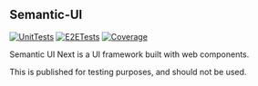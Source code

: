 ## Semantic-UI

[![UnitTests](https://badgen.net/https/wzcozo2uwacu4dfvawkdkmxi640guflx.lambda-url.us-east-1.on.aws)](https://github.com/Semantic-Org/Semantic-Next/actions/workflows/ci.yml)
[![E2ETests](https://badgen.net/https/ien5pqfy4lsyqy5a2vegyvevpa0petpj.lambda-url.us-east-1.on.aws)](https://github.com/Semantic-Org/Semantic-Next/actions/workflows/ci.yml)
[![Coverage](https://badgen.net/https/fnipttzwzg6ieemy4winuladuu0jhqef.lambda-url.us-east-1.on.aws)](https://github.com/Semantic-Org/Semantic-Next/actions/workflows/ci.yml)

Semantic UI Next is a UI framework built with web components.

This is published for testing purposes, and should not be used.
